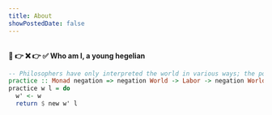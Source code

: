 ```yaml
---
title: About
showPostedDate: false
---
```


<br> **🚫 👉 ❌ 👉 ✅ Who am I, a young hegelian** <br>

``` haskell
-- Philosophers have only interpreted the world in various ways; the point is to change it.
practice :: Monad negation => negation World -> Labor -> negation World
practice w l = do
  w' <- w
  return $ new w' l
```